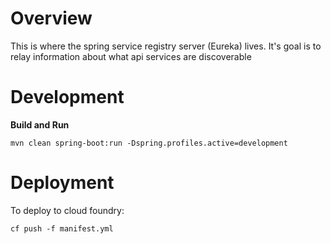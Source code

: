 # Overview

This is where the spring service registry server (Eureka) lives. It's goal is to relay information
about what api services are discoverable

# Development

__Build and Run__

`mvn clean spring-boot:run -Dspring.profiles.active=development`

# Deployment

To deploy to cloud foundry:

`cf push -f manifest.yml`

